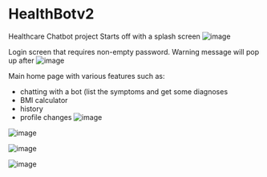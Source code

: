# HealthBotv2
Healthcare Chatbot project
Starts off with a splash screen
![image](https://user-images.githubusercontent.com/97482767/207160705-b4d206c2-57f7-48d0-8afb-3deacb90408f.png)

Login screen that requires non-empty password. Warning message will pop up after
![image](https://user-images.githubusercontent.com/97482767/207160777-a447040f-dc5c-4d92-84ea-bdba164fa9a7.png)


Main home page with various features such as:

- chatting with a bot (list the symptoms and get some diagnoses
- BMI calculator
- history
- profile changes
![image](https://user-images.githubusercontent.com/97482767/207160846-2f818a3e-db40-4f5d-bd58-3f4dec538a5b.png)

![image](https://user-images.githubusercontent.com/97482767/207160164-1a5c4697-c0db-4e9d-b720-a5d63078f280.png)

![image](https://user-images.githubusercontent.com/97482767/207160541-7a584b6b-c16b-401a-9437-3be7976dd525.png)

![image](https://user-images.githubusercontent.com/97482767/207160235-6f6b6a1c-4536-44a5-a437-c3b5179268d1.png)
